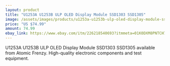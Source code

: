 ```yaml
---
layout: product
title: "U1253A U1253B ULP OLED Display Module SSD1303 SSD1305"
image: /assets/images/products/u1253a-u1253b-ulp-oled-display-module-ssd1303-ssd1305.jpg
price: "US $74.99"
amount: 74.99
ebay_link: https://www.ebay.com/itm/226218540693?itmmeta=01K0DXM8PNTCH7B4FYN1G2XE3P&hash=item34abacfe95:g:wKUAAOSwunhmgFGs
---
```


U1253A U1253B ULP OLED Display Module SSD1303 SSD1305 available from Atomic Frenzy. High-quality electronic components and test equipment.
